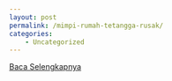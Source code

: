 ```yaml
---
layout: post
permalink: /mimpi-rumah-tetangga-rusak/
categories:
    - Uncategorized
---
```


[Baca Selengkapnya](/08)